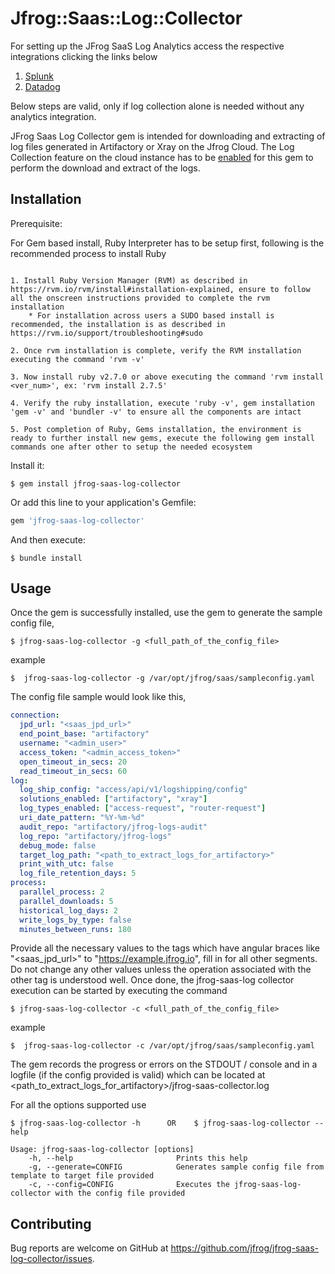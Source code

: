# Jfrog::Saas::Log::Collector

For setting up the JFrog SaaS Log Analytics access the respective integrations clicking the links below

1. [Splunk](https://github.com/jfrog/jfrog-saas-log-collector/tree/main/saas-log-analytics/splunk)
2. [Datadog]()

Below steps are valid, only if log collection alone is needed without any analytics integration.

JFrog Saas Log Collector gem is intended for downloading and extracting of log files generated in Artifactory or Xray on the Jfrog Cloud.
The Log Collection feature on the cloud instance has to be [enabled](https://www.jfrog.com/confluence/display/JFROG/Artifactory+REST+API#ArtifactoryRESTAPI-EnableLogCollection) for this gem to perform the download and extract of the logs.

## Installation

Prerequisite: 

For Gem based install, Ruby Interpreter has to be setup first, following is the recommended process to install Ruby

```text

1. Install Ruby Version Manager (RVM) as described in https://rvm.io/rvm/install#installation-explained, ensure to follow all the onscreen instructions provided to complete the rvm installation
	* For installation across users a SUDO based install is recommended, the installation is as described in https://rvm.io/support/troubleshooting#sudo

2. Once rvm installation is complete, verify the RVM installation executing the command 'rvm -v'

3. Now install ruby v2.7.0 or above executing the command 'rvm install <ver_num>', ex: 'rvm install 2.7.5'

4. Verify the ruby installation, execute 'ruby -v', gem installation 'gem -v' and 'bundler -v' to ensure all the components are intact

5. Post completion of Ruby, Gems installation, the environment is ready to further install new gems, execute the following gem install commands one after other to setup the needed ecosystem

```
Install it:

    $ gem install jfrog-saas-log-collector

Or add this line to your application's Gemfile:

```ruby
gem 'jfrog-saas-log-collector'
```

And then execute:

    $ bundle install

## Usage

Once the gem is successfully installed, use the gem to generate the sample config file,

    $ jfrog-saas-log-collector -g <full_path_of_the_config_file>

example

    $  jfrog-saas-log-collector -g /var/opt/jfrog/saas/sampleconfig.yaml

The config file sample would look like this, 

```yaml
connection:
  jpd_url: "<saas_jpd_url>"
  end_point_base: "artifactory"
  username: "<admin_user>"
  access_token: "<admin_access_token>"
  open_timeout_in_secs: 20
  read_timeout_in_secs: 60
log:
  log_ship_config: "access/api/v1/logshipping/config"
  solutions_enabled: ["artifactory", "xray"]
  log_types_enabled: ["access-request", "router-request"]
  uri_date_pattern: "%Y-%m-%d"
  audit_repo: "artifactory/jfrog-logs-audit"
  log_repo: "artifactory/jfrog-logs"
  debug_mode: false
  target_log_path: "<path_to_extract_logs_for_artifactory>"
  print_with_utc: false
  log_file_retention_days: 5
process:
  parallel_process: 2
  parallel_downloads: 5
  historical_log_days: 2
  write_logs_by_type: false
  minutes_between_runs: 180
```
Provide all the necessary values to the tags which have angular braces like "<saas_jpd_url>" to "https://example.jfrog.io", fill in for all other segments. Do not change any other values unless the operation associated with the other tag is understood well.
Once done, the jfrog-saas-log collector execution can be started by executing the command

    $ jfrog-saas-log-collector -c <full_path_of_the_config_file>

example

    $  jfrog-saas-log-collector -c /var/opt/jfrog/saas/sampleconfig.yaml

The gem records the progress or errors on the STDOUT / console and in a logfile (if the config provided is valid) which can be located at  <path_to_extract_logs_for_artifactory>/jfrog-saas-collector.log

For all the options supported use

    $ jfrog-saas-log-collector -h      OR    $ jfrog-saas-log-collector --help

```shell
Usage: jfrog-saas-log-collector [options]
    -h, --help                       Prints this help
    -g, --generate=CONFIG            Generates sample config file from template to target file provided
    -c, --config=CONFIG              Executes the jfrog-saas-log-collector with the config file provided
```

## Contributing

Bug reports are welcome on GitHub at https://github.com/jfrog/jfrog-saas-log-collector/issues.

